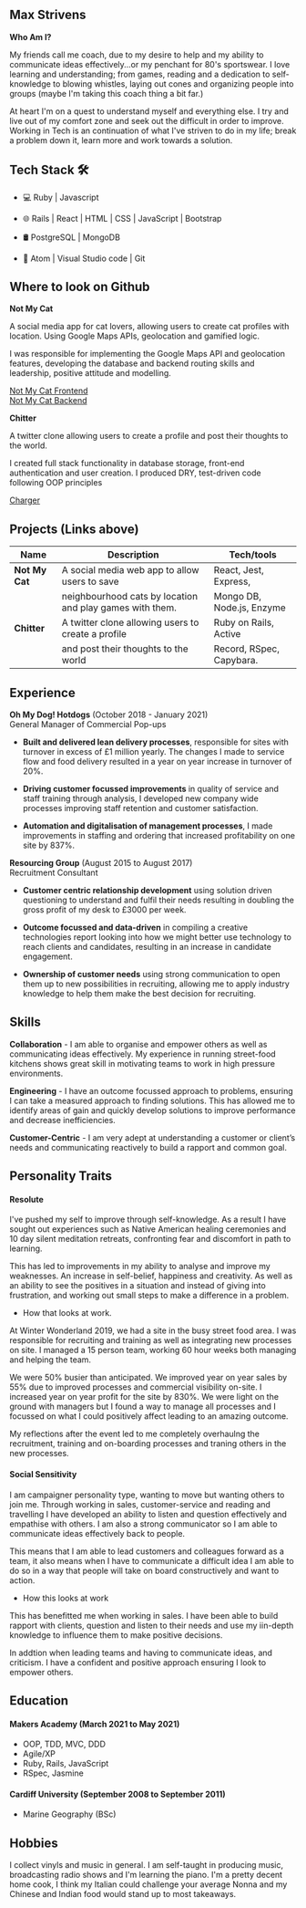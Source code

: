 ## Max Strivens

**Who Am I?**

My friends call me coach, due to my desire to help and my ability to communicate ideas effectively...or my penchant for 80's sportswear. I love learning and understanding; from games, reading and a dedication to self-knowledge to blowing whistles, laying out cones and organizing people into groups (maybe I'm taking this coach thing a bit far.)

At heart I'm on a quest to understand myself and everything else. I try and live out of my comfort zone and seek out the difficult in order to improve. Working in Tech is an continuation of what I've striven to do in my life; break a problem down it, learn more and work towards a solution.

## Tech Stack 🛠

- 💻  Ruby | Javascript

- 🌐 Rails | React | HTML | CSS | JavaScript | Bootstrap 

- 🛢 PostgreSQL | MongoDB

- 🔧 Atom | Visual Studio code | Git

## Where to look on Github

**Not My Cat**

A social media app for cat lovers, allowing users to create cat profiles with location. Using Google Maps APIs, geolocation and gamified logic.

I was responsible for implementing the Google Maps API and geolocation features, developing the database and backend routing skills and leadership, positive attitude and modelling.

<a href='https://github.com/mstrivens/not_my_cat_frontend'>Not My Cat Frontend</a>  
<a href='https://github.com/mstrivens/not_my_cat_backend'>Not My Cat Backend</a>

**Chitter**

A twitter clone allowing users to create a profile and post their thoughts to the world.

I created full stack functionality in database storage, front-end authentication and user creation. I produced DRY, test-driven code following OOP principles

<a href='https://github.com/mstrivens/chitter_on_rails'>Charger</a>

## Projects (Links above)

| Name                         | Description                                             | Tech/tools                |
| ---------------------------- | -------------------                                     | -----------------         |
| **Not My Cat**               | A social media web app to allow users to save           | React, Jest, Express,     |
|                              | neighbourhood cats by location and play games with them.| Mongo DB, Node.js, Enzyme |
|  **Chitter**                 |A twitter clone allowing users to create a profile       | Ruby on Rails, Active     |
|                              | and post their thoughts to the world                    | Record, RSpec, Capybara.  |

## Experience

**Oh My Dog! Hotdogs** (October 2018 - January 2021)  
General Manager of Commercial Pop-ups

- **Built and delivered lean delivery processes**, responsible for sites with turnover in excess of £1 million yearly. The changes I made to service flow and food delivery resulted in a year on year increase in turnover of 20%.

- **Driving customer focussed improvements** in quality of service and staff training through analysis, I developed new company wide processes improving staff retention and customer satisfaction. 

- **Automation and digitalisation of management processes**, I made improvements in staffing and ordering that increased profitability on one site by 837%.


**Resourcing Group** (August 2015 to August 2017)  
Recruitment Consultant

- **Customer centric relationship development** using solution driven questioning to understand and fulfil their needs resulting in doubling the gross profit of my desk to £3000 per week.

- **Outcome focussed and data-driven** in compiling a creative technologies report looking into how we might better use technology to reach clients and candidates, resulting in an increase in candidate engagement.

- **Ownership of customer needs** using strong communication to open them up to new possibilities in recruiting, allowing me to apply industry knowledge to help them make the best decision for recruiting.

## Skills

**Collaboration** - I am able to organise and empower others as well as communicating ideas effectively. My experience in running street-food kitchens shows great skill in motivating teams to work in high pressure environments.

**Engineering** - I have an outcome focussed approach to problems, ensuring I can take a measured approach to finding solutions. This has allowed me to identify areas of gain and quickly develop solutions to improve performance and decrease inefficiencies.

**Customer-Centric** - I am very adept at understanding a customer or client’s needs and communicating reactively to build a rapport and common goal.

## Personality Traits

#### Resolute

I've pushed my self to improve through self-knowledge. As a result I have sought out experiences such as Native American healing ceremonies and 10 day silent meditation retreats, confronting fear and discomfort in path to learning. 

This has led to improvements in my ability to analyse and improve my weaknesses. An increase in self-belief, happiness and creativity. As well as an ability to see the positives in a situation and instead of giving into frustration, and working out small steps to make a difference in a problem.

- How that looks at work.

At Winter Wonderland 2019, we had a site in the busy street food area. I was responsible for recruiting and training as well as integrating new processes on site. I managed a 15 person team, working 60 hour weeks both managing and helping the team.

We were 50% busier than anticipated. We improved year on year sales by 55% due to improved processes and commercial visibility on-site. I increased year on year profit for the site by 830%. We were light on the ground with managers but I found a way to manage all processes and I focussed on what I could positively affect leading to an amazing outcome.

My reflections after the event led to me completely overhaulng the recruitment, training and on-boarding processes and traning others in the new processes.

#### Social Sensitivity

I am campaigner personality type, wanting to move but wanting others to join me. Through working in sales, customer-service and reading and travelling I have developed an ability to listen and question effectively and empathise with others. I am also a strong communicator so I am able to communicate ideas effectively back to people. 

This means that I am able to lead customers and colleagues forward as a team, it also means when I have to communicate a difficult idea I am able to do so in a way that people will take on board constructively and want to action.

- How this looks at work

This has benefitted me when working in sales. I have been able to build rapport with clients, question and listen to their needs and use my iin-depth knowledge to influence them to make positive decisions.

In addtion when leading teams and having to communicate ideas, and criticism. I have a confident and positive approach ensuring I look to empower others.

## Education

#### Makers Academy (March 2021 to May 2021)

- OOP, TDD, MVC, DDD
- Agile/XP
- Ruby, Rails, JavaScript
- RSpec, Jasmine

#### Cardiff University (September 2008 to September 2011)

- Marine Geography (BSc)

## Hobbies

I collect vinyls and music in general. I am self-taught in producing music, broadcasting radio shows and I'm learning the piano.
I'm a pretty decent home cook, I think my Italian could challenge your average Nonna and my Chinese and Indian food would stand up to most takeaways.
